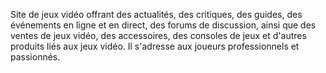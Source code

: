 Site de jeux vidéo offrant des actualités, des critiques, des guides, des événements en ligne et en direct, des forums de discussion, ainsi que des ventes de jeux vidéo, des accessoires, des consoles de jeux et d'autres produits liés aux jeux vidéo. Il s'adresse aux joueurs professionnels et passionnés.
